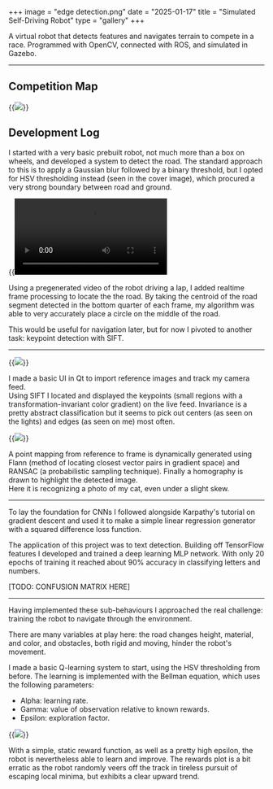 +++
image = "edge detection.png"
date = "2025-01-17"
title = "Simulated Self-Driving Robot"
type = "gallery"
+++

A virtual robot that detects features and navigates terrain to compete in a race. Programmed with OpenCV, connected with ROS, and simulated in Gazebo.

---

## Competition Map

{{<image src="353map.gif">}}

## Development Log

I started with a very basic prebuilt robot, not much more than a box on wheels, and developed a system to detect the road. 
The standard approach to this is to apply a Gaussian blur followed by a binary threshold, but I opted for HSV thresholding instead (seen in the cover image), which procured a very strong boundary between road and ground.

{{<video src="tracked_video_feed.mov">}}

Using a pregenerated video of the robot driving a lap, I added realtime frame processing to locate the the road.
By taking the centroid of the road segment detected in the bottom quarter of each frame, my algorithm was able to very accurately place a circle on the middle of the road. 

This would be useful for navigation later, but for now I pivoted to another task: keypoint detection with SIFT.

---

{{<image src="keypoints.png">}}

I made a basic UI in Qt to import reference images and track my camera feed. \
Using SIFT I located and displayed the keypoints (small regions with a transformation-invariant color gradient) on the live feed.
Invariance is a pretty abstract classification but it seems to pick out centers (as seen on the lights) and edges (as seen on me) most often.

{{<image src="snickers-recognized.png">}}

A point mapping from reference to frame is dynamically generated using Flann (method of locating closest vector pairs in gradient space) 
and RANSAC (a probabilistic sampling technique). Finally a homography is drawn to highlight the detected image. \
Here it is recognizing a photo of my cat, even under a slight skew.

---

To lay the foundation for CNNs I followed alongside Karpathy's tutorial on gradient descent 
and used it to make a simple linear regression generator with a squared difference loss function.

The application of this project was to text detection. Building off TensorFlow features I developed and trained a deep learning MLP network.
With only 20 epochs of training it reached about 90% accuracy in classifying letters and numbers.

[TODO: CONFUSION MATRIX HERE]

---

Having implemented these sub-behaviours I approached the real challenge: training the robot to navigate through the environment.

There are many variables at play here: the road changes height, material, and color, and obstacles, both rigid and moving, hinder the robot's movement.

I made a basic Q-learning system to start, using the HSV thresholding from before.
The learning is implemented with the Bellman equation, which uses the following parameters:

- Alpha: learning rate.
- Gamma: value of observation relative to known rewards.
- Epsilon: exploration factor.

{{<image src="robot_improving.png">}}

With a simple, static reward function, as well as a pretty high epsilon, the robot is nevertheless able to learn and improve. The rewards plot is a bit erratic as the robot randomly veers off the track in tireless pursuit of escaping local minima, but exhibits a clear upward trend.

